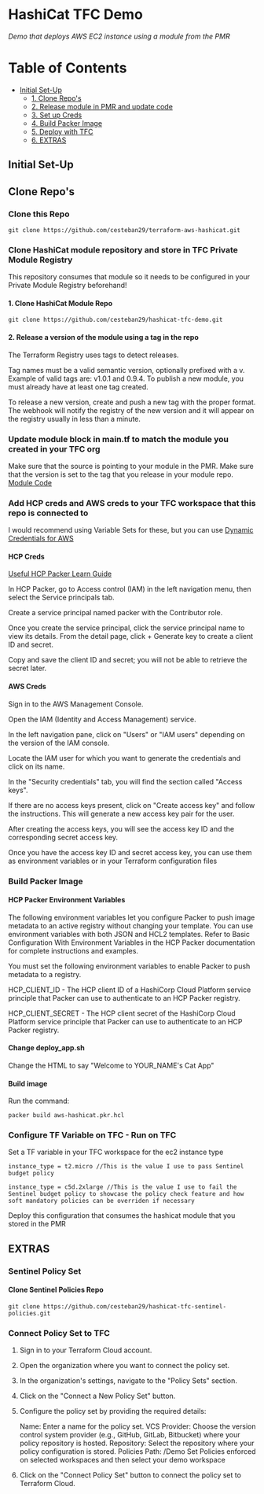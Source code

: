 # HashiCat TFC Demo
 *Demo that deploys AWS EC2 instance using a module from the PMR*

# Table of Contents

- [Initial Set-Up](#initial-set-up)
  - [1. Clone Repo's](#clone-repos)
  - [2. Release module in PMR and update code](#release-and-update)
  - [3. Set up Creds](#add-creds)
  - [4. Build Packer Image](#build-image)
  - [5. Deploy with TFC](#set-up-complete)
  - [6. EXTRAS](#extras)


## Initial Set-Up
<a name="initial-set-up"></a>

## Clone Repo's
<a name="clone-repos"></a>

### Clone this Repo
```
git clone https://github.com/cesteban29/terraform-aws-hashicat.git
```

### Clone HashiCat module repository and store in TFC Private Module Registry
This repository consumes that module so it needs to be configured in your Private Module Registry beforehand!

#### 1. Clone HashiCat Module Repo
```
git clone https://github.com/cesteban29/hashicat-tfc-demo.git
```

#### 2. Release a version of the module using a tag in the repo
<a name="release-and-update"></a>
The Terraform Registry uses tags to detect releases.

Tag names must be a valid semantic version, optionally prefixed with a v. Example of valid tags are: v1.0.1 and 0.9.4. To publish a new module, you must already have at least one tag created.

To release a new version, create and push a new tag with the proper format. The webhook will notify the registry of the new version and it will appear on the registry usually in less than a minute.

### Update module block in main.tf to match the module you created in your TFC org
Make sure that the source is pointing to your module in the PMR.
Make sure that the version is set to the tag that you release in your module repo.
[Module Code](https://github.com/cesteban29/tfcb-demo/blob/main/main.tf#L35-L41)

### Add HCP creds and AWS creds to your TFC workspace that this repo is connected to
<a name="add-creds"></a>
I would recommend using Variable Sets for these, but you can use [Dynamic Credentials for AWS](https://developer.hashicorp.com/terraform/cloud-docs/workspaces/dynamic-provider-credentials/aws-configuration)

#### HCP Creds
[Useful HCP Packer Learn Guide](https://developer.hashicorp.com/packer/tutorials/hcp-get-started/hcp-push-image-metadata#create-hcp-service-principal-and-set-to-environment-variable)

In HCP Packer, go to Access control (IAM) in the left navigation menu, then select the Service principals tab.

Create a service principal named packer with the Contributor role.

Once you create the service principal, click the service principal name to view its details. From the detail page, click + Generate key to create a client ID and secret.

Copy and save the client ID and secret; you will not be able to retrieve the secret later.

#### AWS Creds
Sign in to the AWS Management Console.

Open the IAM (Identity and Access Management) service.

In the left navigation pane, click on "Users" or "IAM users" depending on the version of the IAM console.

Locate the IAM user for which you want to generate the credentials and click on its name.

In the "Security credentials" tab, you will find the section called "Access keys".

If there are no access keys present, click on "Create access key" and follow the instructions. This will generate a new access key pair for the user.

After creating the access keys, you will see the access key ID and the corresponding secret access key.

Once you have the access key ID and secret access key, you can use them as environment variables or in your Terraform configuration files

### Build Packer Image
<a name="build-image"></a>

#### HCP Packer Environment Variables
The following environment variables let you configure Packer to push image metadata to an active registry without changing your template. You can use environment variables with both JSON and HCL2 templates. Refer to Basic Configuration With Environment Variables in the HCP Packer documentation for complete instructions and examples.

You must set the following environment variables to enable Packer to push metadata to a registry.

HCP_CLIENT_ID - The HCP client ID of a HashiCorp Cloud Platform service principle that Packer can use to authenticate to an HCP Packer registry.

HCP_CLIENT_SECRET - The HCP client secret of the HashiCorp Cloud Platform service principle that Packer can use to authenticate to an HCP Packer registry.

#### Change deploy_app.sh
Change the HTML to say "Welcome to YOUR_NAME's Cat App"

#### Build image
Run the command:
```
packer build aws-hashicat.pkr.hcl
```

### Configure TF Variable on TFC - Run on TFC
<a name="set-up-complete"></a>

Set a TF variable in your TFC workspace for the ec2 instance type
```
instance_type = t2.micro //This is the value I use to pass Sentinel budget policy
```
```
instance_type = c5d.2xlarge //This is the value I use to fail the Sentinel budget policy to showcase the policy check feature and how soft mandatory policies can be overriden if necessary
```
Deploy this configuration that consumes the hashicat module that you stored in the PMR

## EXTRAS
<a name="extras"></a>

### Sentinel Policy Set 
#### Clone Sentinel Policies Repo
```
git clone https://github.com/cesteban29/hashicat-tfc-sentinel-policies.git
```

### Connect Policy Set to TFC
1. Sign in to your Terraform Cloud account.

2. Open the organization where you want to connect the policy set.

3. In the organization's settings, navigate to the "Policy Sets" section.

4. Click on the "Connect a New Policy Set" button.

5. Configure the policy set by providing the required details:

    Name: Enter a name for the policy set.
    VCS Provider: Choose the version control system provider (e.g., GitHub, GitLab, Bitbucket) where your policy repository is hosted.
    Repository: Select the repository where your policy configuration is stored.
    Policies Path: /Demo
    Set Policies enforced on selected workspaces and then select your demo workspace

6. Click on the "Connect Policy Set" button to connect the policy set to Terraform Cloud.